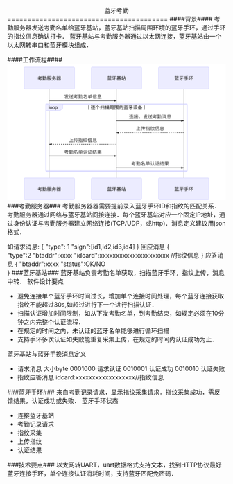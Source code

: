 <center>蓝牙考勤</center>
========================================
####背景####
考勤服务器发送考勤名单给蓝牙基站，蓝牙基站扫描周围环境的蓝牙手环，通过手环的指纹信息确认打卡．
蓝牙基站与考勤服务器通过以太网连接，蓝牙基站由一个以太网转串口和蓝牙模块组成．

####工作流程####
![工作流程](./images/考勤流程.svg)
###考勤服务器###
考勤服务器器需要提前录入蓝牙手环ID和指纹的匹配关系．考勤服务器通过网络与蓝牙基站间接连接．每个蓝牙基站对应一个固定IP地址，通过身份认证与考勤服务器建立网络连接(TCP/UDP，或http)．消息定义建议用json格式．

如请求消息:
{
	"type": 1
	"sign":[id1,id2,id3,id4]
}
回应消息
{	
	"type":2
	"btaddr":xxxx
	"idcard":xxxxxxxxxxxxxxxxxxxxx //指纹信息
}
应答消息
{
	"btaddr":xxxx
	"status":OK/NO	
}
###蓝牙基站###
蓝牙基站负责考勤名单获取，扫描蓝牙手环，指纹上传，消息中转．
软件设计要点
* 避免连接单个蓝牙手环时间过长，增加单个连接时间处理，每个蓝牙连接获取指纹不能超过30s,如超过进行下一个进行扫描认证．
* 扫描认证增加时间限制，如从下发考勤名单，到考勤结束，如规定必须在10分钟之内完整个认证流程．
* 在规定的时间之内，未认证的蓝牙名单能够进行循环扫描
* 支持手环多次认证如失败能重复采集上传，在规定的时间内认证成功为止．

蓝牙基站与蓝牙手换消息定义
* 请求消息 大小byte
0001000 请求认证
0010001 认证成功
0010010 认证失败
* 指纹应答消息
idcard:xxxxxxxxxxxxxxxxxx//指纹信息

###蓝牙手环###
来自考勤记录请求，显示指纹采集请求．指纹采集成功，需反馈结果，认证成功或失败．
蓝牙手环状态
* 连接蓝牙基站
* 考勤记录请求
* 指纹采集
* 上传指纹
* 认证结果

###技术要点###
以太网转UART，uart数据格式支持文本，找到HTTP协议最好
蓝牙连接手环，单个连接认证消耗时间，支持蓝牙匹配免密码．